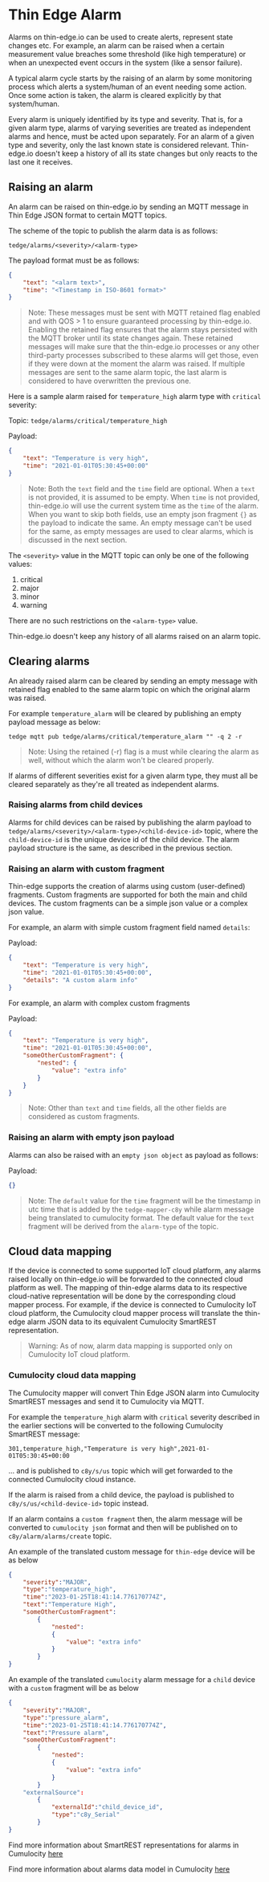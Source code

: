 # Thin Edge Alarm

Alarms on thin-edge.io can be used to create alerts, represent state changes etc.
For example, an alarm can be raised when a certain measurement value breaches some threshold (like high temperature) or when an unexpected event occurs in the system (like a sensor failure).

A typical alarm cycle starts by the raising of an alarm by some monitoring process which alerts a system/human of an event needing some action.
Once some action is taken, the alarm is cleared explicitly by that system/human.

Every alarm is uniquely identified by its type and severity.
That is, for a given alarm type, alarms of varying severities are treated as independent alarms and hence, must be acted upon separately.
For an alarm of a given type and severity, only the last known state is considered relevant.
Thin-edge.io doesn't keep a history of all its state changes but only reacts to the last one it receives.


## Raising an alarm

An alarm can be raised on thin-edge.io by sending an MQTT message in Thin Edge JSON format to certain MQTT topics.

The scheme of the topic to publish the alarm data is as follows:

`tedge/alarms/<severity>/<alarm-type>`

The payload format must be as follows:

```json
{
    "text": "<alarm text>",
    "time": "<Timestamp in ISO-8601 format>"
}
```

> Note: These messages must be sent with MQTT retained flag enabled and with QOS > 1 to ensure guaranteed processing by thin-edge.io.
Enabling the retained flag ensures that the alarm stays persisted with the MQTT broker until its state changes again.
These retained messages will make sure that the thin-edge.io processes or any other third-party processes subscribed to these alarms will get those, even if they were down at the moment the alarm was raised.
If multiple messages are sent to the same alarm topic, the last alarm is considered to have overwritten the previous one.

Here is a sample alarm raised for `temperature_high` alarm type with `critical` severity:

Topic: 
`tedge/alarms/critical/temperature_high`

Payload:
```json
{
    "text": "Temperature is very high",
    "time": "2021-01-01T05:30:45+00:00"
}
```

> Note: Both the `text` field and the `time` field are optional.
When a `text` is not provided, it is assumed to be empty.
When `time` is not provided, thin-edge.io will use the current system time as the `time` of the alarm.
When you want to skip both fields, use an empty json fragment `{}` as the payload to indicate the same.
An empty message can't be used for the same, as empty messages are used to clear alarms, which is discussed in the next section.

The `<severity>` value in the MQTT topic can only be one of the following values:

1. critical
2. major
3. minor
4. warning

There are no such restrictions on the `<alarm-type>` value.

Thin-edge.io doesn't keep any history of all alarms raised on an alarm topic.

## Clearing alarms

An already raised alarm can be cleared by sending an empty message with retained flag enabled to the same alarm topic on which the original alarm was raised.

For example `temperature_alarm` will be cleared by publishing an empty payload message as below:
```
tedge mqtt pub tedge/alarms/critical/temperature_alarm "" -q 2 -r

```

> Note: Using the retained (-r) flag is a must while clearing the alarm as well, without which the alarm won't be cleared properly.

If alarms of different severities exist for a given alarm type, they must all be cleared separately as they're all treated as independent alarms.

### Raising alarms from child devices

Alarms for child devices can be raised by publishing the alarm payload to `tedge/alarms/<severity>/<alarm-type>/<child-device-id>` topic,
where the `child-device-id` is the unique device id of the child device.
The alarm payload structure is the same, as described in the previous section.

### Raising an alarm with custom fragment

Thin-edge supports the creation of alarms using custom (user-defined) fragments.
Custom fragments are supported for both the main and child devices.
The custom fragments can be a simple json value or a complex json value.

For example, an alarm with simple custom fragment field named `details`:

Payload:
```json
{
    "text": "Temperature is very high",
    "time": "2021-01-01T05:30:45+00:00",
    "details": "A custom alarm info"
}
```

For example, an alarm with complex custom fragments

Payload:
```json
{
    "text": "Temperature is very high",
    "time": "2021-01-01T05:30:45+00:00",
    "someOtherCustomFragment": {
        "nested": {
            "value": "extra info"
        }
    }
}
```

> Note: Other than `text` and `time` fields, all the other fields are considered as custom fragments.

### Raising an alarm with empty json payload

Alarms can also be raised with an `empty json object` as payload as follows:

Payload:
```json
{}
```
> Note: The `default` value for the `time` fragment will be the timestamp in utc time that is added by the `tedge-mapper-c8y`
while alarm message being translated to cumulocity format.
The default value for the `text` fragment will be derived from the `alarm-type` of the topic.

## Cloud data mapping

If the device is connected to some supported IoT cloud platform, any alarms raised locally on thin-edge.io will be forwarded to the connected cloud platform as well.
The mapping of thin-edge alarms data to its respective cloud-native representation will be done by the corresponding cloud mapper process.
For example, if the device is connected to Cumulocity IoT cloud platform, the Cumulocity cloud mapper process will translate the thin-edge alarm JSON data to its equivalent Cumulocity SmartREST representation.

> Warning: As of now, alarm data mapping is supported only on Cumulocity IoT cloud platform.

### Cumulocity cloud data mapping

The Cumulocity mapper will convert Thin Edge JSON alarm into Cumulocity SmartREST messages and send it to Cumulocity via MQTT.

For example the `temperature_high` alarm with `critical` severity described in the earlier sections will be converted to the following Cumulocity SmartREST message:

```csv
301,temperature_high,"Temperature is very high",2021-01-01T05:30:45+00:00
```

... and is published to `c8y/s/us` topic which will get forwarded to the connected Cumulocity cloud instance.

If the alarm is raised from a child device, the payload is published to `c8y/s/us/<child-device-id>` topic instead.

If an alarm contains a `custom fragment` then, the alarm message will be converted to `cumulocity json`
format and then will be published on to `c8y/alarm/alarms/create` topic.

An example of the translated custom message for `thin-edge` device will be as below

```json
{
    "severity":"MAJOR",
    "type":"temperature_high",
    "time":"2023-01-25T18:41:14.776170774Z",
    "text":"Temperature High",
    "someOtherCustomFragment":
        {
            "nested":
            {
                "value": "extra info"
            }
        }
}
```

An example of the translated `cumulocity` alarm message for a `child` device with a `custom` fragment will be as below

```json
{
    "severity":"MAJOR",
    "type":"pressure_alarm",
    "time":"2023-01-25T18:41:14.776170774Z",
    "text":"Pressure alarm",
    "someOtherCustomFragment":
        {
            "nested":
            {
                "value": "extra info"
            }
        }
    "externalSource":
        {
            "externalId":"child_device_id",
            "type":"c8y_Serial"
        }
}

```
Find more information about SmartREST representations for alarms in Cumulocity [here](https://cumulocity.com/guides/10.11.0/reference/smartrest-two/#alarm-templates)

Find more information about alarms data model in Cumulocity [here](https://cumulocity.com/guides/concepts/domain-model/#events)
